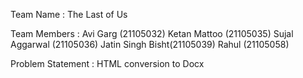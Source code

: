 Team Name     : The Last of Us


Team Members  : Avi Garg         (21105032)
                Ketan Mattoo     (21105035)
                Sujal Aggarwal   (21105036)
                Jatin Singh Bisht(21105039)
                Rahul            (21105058)

Problem Statement : HTML conversion to Docx

                
